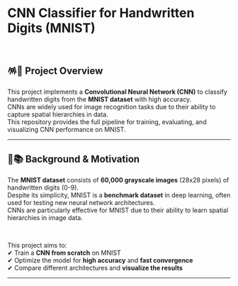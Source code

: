 # CNN Classifier for Handwritten Digits (MNIST)  

<br>

## 🪅📌 Project Overview  
This project implements a **Convolutional Neural Network (CNN)** to classify handwritten digits from the **MNIST dataset** with high accuracy. 
<br>
CNNs are widely used for image recognition tasks due to their ability to capture spatial hierarchies in data. 
<br>
This repository provides the full pipeline for training, evaluating, and visualizing CNN performance on MNIST.  

---

## 🐅📚 Background & Motivation  
The **MNIST dataset** consists of **60,000 grayscale images** (28x28 pixels) of handwritten digits (0-9).  
Despite its simplicity, MNIST is a **benchmark dataset** in deep learning, often used for testing new neural network architectures.  
CNNs are particularly effective for MNIST due to their ability to learn spatial hierarchies in image data.  

<br>


This project aims to:  
✔ Train a **CNN from scratch** on MNIST  
✔ Optimize the model for **high accuracy** and **fast convergence**  
✔ Compare different architectures and **visualize the results**  

---
